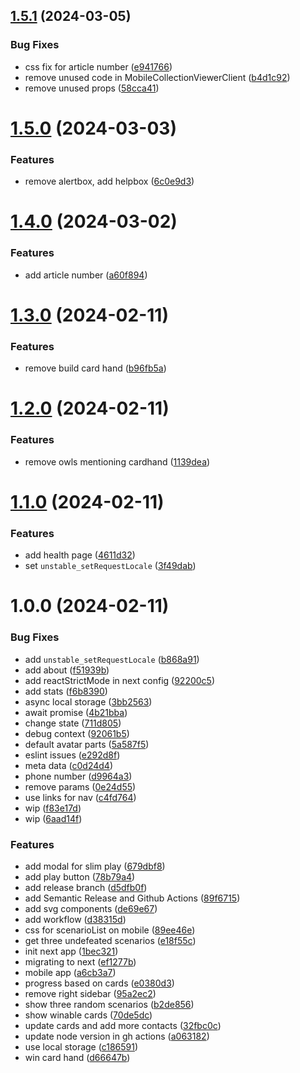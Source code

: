 ## [1.5.1](https://github.com/jennieandersson/childrens-rights/compare/v1.5.0...v1.5.1) (2024-03-05)


### Bug Fixes

* css fix for article number ([e941766](https://github.com/jennieandersson/childrens-rights/commit/e9417664b57cb7707b92362a29ef4f070373de7e))
* remove unused code in MobileCollectionViewerClient ([b4d1c92](https://github.com/jennieandersson/childrens-rights/commit/b4d1c92f0f0a26ecd7a97d6993d7b4f8743ce5ca))
* remove unused props ([58cca41](https://github.com/jennieandersson/childrens-rights/commit/58cca4177575e9f48b538d96be4e828737ebcd72))

# [1.5.0](https://github.com/jennieandersson/childrens-rights/compare/v1.4.0...v1.5.0) (2024-03-03)


### Features

* remove alertbox, add helpbox ([6c0e9d3](https://github.com/jennieandersson/childrens-rights/commit/6c0e9d3b3f6944a952687bfb35c165b74c431cc2))

# [1.4.0](https://github.com/jennieandersson/childrens-rights/compare/v1.3.0...v1.4.0) (2024-03-02)


### Features

* add article number ([a60f894](https://github.com/jennieandersson/childrens-rights/commit/a60f894e1c525446ec17b95c1d66383cc1833a02))

# [1.3.0](https://github.com/jennieandersson/childrens-rights/compare/v1.2.0...v1.3.0) (2024-02-11)


### Features

* remove build card hand ([b96fb5a](https://github.com/jennieandersson/childrens-rights/commit/b96fb5a3aab9b5c6e8badc957e0ab9e7a6134b8e))

# [1.2.0](https://github.com/jennieandersson/childrens-rights/compare/v1.1.0...v1.2.0) (2024-02-11)


### Features

* remove owls mentioning cardhand ([1139dea](https://github.com/jennieandersson/childrens-rights/commit/1139dea8f58fd01bdbbe020d7abe1048da1c1f25))

# [1.1.0](https://github.com/jennieandersson/childrens-rights/compare/v1.0.0...v1.1.0) (2024-02-11)


### Features

* add health page ([4611d32](https://github.com/jennieandersson/childrens-rights/commit/4611d32a797073ef3ff58f995440202d21f8893e))
* set `unstable_setRequestLocale` ([3f49dab](https://github.com/jennieandersson/childrens-rights/commit/3f49dab508ff76b40514703d125b47fec9ab96f6))

# 1.0.0 (2024-02-11)


### Bug Fixes

* add `unstable_setRequestLocale` ([b868a91](https://github.com/jennieandersson/childrens-rights/commit/b868a91d6a1e55a822610ea07ffbb53c2cebe672))
* add about ([f51939b](https://github.com/jennieandersson/childrens-rights/commit/f51939b753025fb7d23927ddb15ee0bb22ace0d6))
* add reactStrictMode in next config ([92200c5](https://github.com/jennieandersson/childrens-rights/commit/92200c535587707b8c160ab99e9658d52435bc5d))
* add stats ([f6b8390](https://github.com/jennieandersson/childrens-rights/commit/f6b83904b83424a879a1086daa032236f50fe3ea))
* async local storage ([3bb2563](https://github.com/jennieandersson/childrens-rights/commit/3bb25632280863b4048bcfde7816f995eecc5010))
* await promise ([4b21bba](https://github.com/jennieandersson/childrens-rights/commit/4b21bba081e0e8424dc9162b7749da648ce298c8))
* change state ([711d805](https://github.com/jennieandersson/childrens-rights/commit/711d8050a1459881c371c902ad0197f9f26e81a4))
* debug context ([92061b5](https://github.com/jennieandersson/childrens-rights/commit/92061b5068f29d39b8ba18d86e05b40f38e99c86))
* default avatar parts ([5a587f5](https://github.com/jennieandersson/childrens-rights/commit/5a587f54870487cdc069651fec7bd8d593f309f4))
* eslint issues ([e292d8f](https://github.com/jennieandersson/childrens-rights/commit/e292d8f0e194001128b4bdb75c0d59041de41833))
* meta data ([c0d24d4](https://github.com/jennieandersson/childrens-rights/commit/c0d24d427b6d061bb03727ea8e38862b6be5fc50))
* phone number ([d9964a3](https://github.com/jennieandersson/childrens-rights/commit/d9964a38e557a4b7d07ab7c7afe6357ff105d27b))
* remove params ([0e24d55](https://github.com/jennieandersson/childrens-rights/commit/0e24d55134ff84f6692562427bde8db73acb29ce))
* use links for nav ([c4fd764](https://github.com/jennieandersson/childrens-rights/commit/c4fd764192920f1ecadc610343763c1d2329a845))
* wip ([f83e17d](https://github.com/jennieandersson/childrens-rights/commit/f83e17d424dcbe9074cf06019e2e698b04ab805a))
* wip ([6aad14f](https://github.com/jennieandersson/childrens-rights/commit/6aad14f91ef5a52e33e09cf754d998765d656acd))


### Features

* add modal for slim play ([679dbf8](https://github.com/jennieandersson/childrens-rights/commit/679dbf840705f9cc7dfc70379114235a59c417a4))
* add play button ([78b79a4](https://github.com/jennieandersson/childrens-rights/commit/78b79a443ca5a60742e7efb6863744de5d78b8fc))
* add release branch ([d5dfb0f](https://github.com/jennieandersson/childrens-rights/commit/d5dfb0fe8934f9462751338d552be5ba96610349))
* add Semantic Release and Github Actions ([89f6715](https://github.com/jennieandersson/childrens-rights/commit/89f6715a8352398ea616e81ac74610270d7c44b3))
* add svg components ([de69e67](https://github.com/jennieandersson/childrens-rights/commit/de69e67109bb8e94aa3c672217d6b1521de8ea74))
* add workflow ([d38315d](https://github.com/jennieandersson/childrens-rights/commit/d38315d708b6179a9ef673a69008dfae58d3a4ca))
* css for scenarioList on mobile ([89ee46e](https://github.com/jennieandersson/childrens-rights/commit/89ee46e6d4c2b16e761a65764fdb585fd9f74770))
* get three undefeated scenarios ([e18f55c](https://github.com/jennieandersson/childrens-rights/commit/e18f55ca29b8a05d0cbc7320d1e262391332ca7a))
* init next app ([1bec321](https://github.com/jennieandersson/childrens-rights/commit/1bec321087fb6c33d15ca44577e22e42c72de96f))
* migrating to next ([ef1277b](https://github.com/jennieandersson/childrens-rights/commit/ef1277b0b61b1ebab444eb34a60f5bb6325796c1))
* mobile app ([a6cb3a7](https://github.com/jennieandersson/childrens-rights/commit/a6cb3a70d0750bc608bea98eaf3f1d21c140ea67))
* progress based on cards ([e0380d3](https://github.com/jennieandersson/childrens-rights/commit/e0380d3fb3f65fa17844d1ca088e789df3f70b5a))
* remove right sidebar ([95a2ec2](https://github.com/jennieandersson/childrens-rights/commit/95a2ec2a7c13dd8d2458c8113729a9cb4f58cbd8))
* show three random scenarios ([b2de856](https://github.com/jennieandersson/childrens-rights/commit/b2de856d13ed2bf6900b868cd6bc7fe0ba5da9cd))
* show winable cards ([70de5dc](https://github.com/jennieandersson/childrens-rights/commit/70de5dc9ed8c041d719186744e5167baf5a30abf))
* update cards and add more contacts ([32fbc0c](https://github.com/jennieandersson/childrens-rights/commit/32fbc0c88ef5b76d88f781d5fce394037429b0c0))
* update node version in gh actions ([a063182](https://github.com/jennieandersson/childrens-rights/commit/a063182438b3d0288657779d3b2d4c4c7af2c590))
* use local storage ([c186591](https://github.com/jennieandersson/childrens-rights/commit/c18659130c1294cfbd3e62b713f1d1b5d1de7c1d))
* win card hand ([d66647b](https://github.com/jennieandersson/childrens-rights/commit/d66647b0dc13f72f29f924ae3134d552bc540557))
